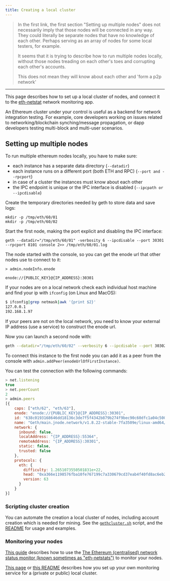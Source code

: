 ```yaml
---
title: Creating a local cluster
---
```


<!-- TODO: Redirects -->

> In the first link, the first section "Setting up multiple nodes" does not necessarily imply that those nodes will be connected in any way. They could literally be separate nodes that have no knowledge of each other. Perhaps serving as an array of nodes for some local testers, for example.
>
> It seems that it is trying to describe how to run multiple nodes locally, without those nodes treading on each other's toes and corrupting each other's accounts.
>
> This does not mean they will know about each other and 'form a p2p network'

* * *

This page describes how to set up a local cluster of nodes, and connect it to the [eth-netstat](https://github.com/cubedro/eth-netstats) network monitoring app.

An Ethereum cluster under your control is useful as a backend for network integration testing. For example, core developers working on issues related to networking/blockchain synching/message propagation, or dapp developers testing multi-block and multi-user scenarios.

## Setting up multiple nodes

To run multiple ethereum nodes locally, you have to make sure:

-   each instance has a separate data directory (`--datadir`)
-   each instance runs on a different port (both ETH and RPC) (`--port and --rpcport`)
-   in case of a cluster the instances must know about each other
-   the IPC endpoint is unique or the IPC interface is disabled (`--ipcpath or --ipcdisable`)

Create the temporary directories needed by geth to store data and save logs:

<!-- TODO: Why `60` -->

```shell
mkdir -p /tmp/eth/60/01
mkdir -p /tmp/eth/60/02
```

Start the first node, making the port explicit and disabling the IPC interface:

```shell
geth --datadir="/tmp/eth/60/01" -verbosity 6 --ipcdisable --port 30301 --rpcport 8101 console 2>> /tmp/eth/60/01.log
```

The node started with the console, so you can get the enode url that other nodes use to connect to it:

```shell
> admin.nodeInfo.enode

enode://{PUBLIC_KEY}@{IP_ADDRESS}:30301
```

If your nodes are on a local network check each individual host machine and find your ip with `ifconfig` (on Linux and MacOS):

```bash
$ ifconfig|grep netmask|awk '{print $2}'
127.0.0.1
192.168.1.97
```

If your peers are not on the local network, you need to know your external IP address (use a service) to construct the enode url.

Now you can launch a second node with:

```bash
geth --datadir="/tmp/eth/60/02" --verbosity 6 --ipcdisable --port 30302 --rpcport 8102 console 2>> /tmp/eth/60/02.log
```

To connect this instance to the first node you can add it as a peer from the console with `admin.addPeer(enodeUrlOfFirstInstance)`.

You can test the connection with the following commands:

```javascript
> net.listening
true
> net.peerCount
2
> admin.peers
[{
    caps: ["eth/62", "eth/63"],
    enode: "enode://{PUBLIC_KEY}@{IP_ADDRESS}:30301",
    id: "638c0193168646dd18136c3de7f5f4342b879b274f9bec90c60dfc1a04c50051",
    name: "Geth/main.jnode.network/v1.8.22-stable-7fa3509e/linux-amd64/go1.11.5",
    network: {
      inbound: false,
      localAddress: "{IP_ADDRESS}:55364",
      remoteAddress: "{IP_ADDRESS}:30301",
      static: false,
      trusted: false
    },
    protocols: {
      eth: {
        difficulty: 1.2651073550501831e+22,
        head: "0xa366e1198576fba10fe767199c7a330679cd37eab4f40fd8ac6eb2c84b7d3d0b",
        version: 63
      }
    }
}]
```

### Scripting cluster creation

You can automate the creation a local cluster of nodes, including account creation which is needed for mining. See the [`gethcluster.sh`](https://github.com/ethersphere/eth-utils/blob/master/gethcluster.sh) script, and the [README](https://github.com/ethersphere/eth-utils/blob/master/README.md) for usage and examples.

### Monitoring your nodes

<!-- TODO: Bring in? -->

[This guide](https://github.com/ethereum/wiki/wiki/Network-Status) describes how to use the [The Ethereum (centralised) network status monitor (known sometimes as "eth-netstats")](http://stats.ethdev.com) to monitor your nodes.

[This page](Setting-up-monitoring-on-local-cluster) or [this README](https://github.com/ethersphere/eth-utils)
describes how you set up your own monitoring service for a (private or public) local cluster.
